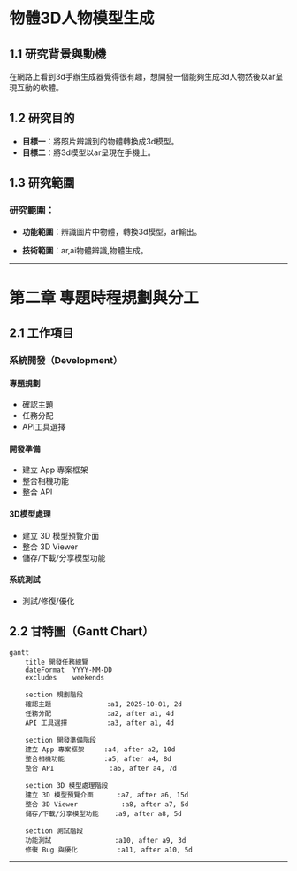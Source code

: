 # 物體3D人物模型生成

## 1.1 研究背景與動機

在網路上看到3d手辦生成器覺得很有趣，想開發一個能夠生成3d人物然後以ar呈現互動的軟體。

## 1.2 研究目的

- **目標一**：將照片辨識到的物體轉換成3d模型。  
- **目標二**：將3d模型以ar呈現在手機上。

## 1.3 研究範圍

### 研究範圍：

- **功能範圍**：辨識圖片中物體，轉換3d模型，ar輸出。

- **技術範圍**：ar,ai物體辨識,物體生成。
---

# 第二章 專題時程規劃與分工

## 2.1 工作項目

### 系統開發（Development）

#### 專題規劃
-  確認主題
-  任務分配
-  API工具選擇
#### 開發準備
-  建立 App 專案框架
-  整合相機功能
-  整合 API
#### 3D模型處理
-  建立 3D 模型預覽介面
-  整合 3D Viewer
-  儲存/下載/分享模型功能
#### 系統測試
-  測試/修復/優化
## 2.2 甘特圖（Gantt Chart）

```mermaid
gantt
    title 開發任務總覽
    dateFormat  YYYY-MM-DD
    excludes    weekends

    section 規劃階段
    確認主題              :a1, 2025-10-01, 2d
    任務分配              :a2, after a1, 4d
    API 工具選擇          :a3, after a1, 4d

    section 開發準備階段
    建立 App 專案框架     :a4, after a2, 10d
    整合相機功能          :a5, after a4, 8d
    整合 API              :a6, after a4, 7d

    section 3D 模型處理階段
    建立 3D 模型預覽介面      :a7, after a6, 15d
    整合 3D Viewer           :a8, after a7, 5d
    儲存/下載/分享模型功能    :a9, after a8, 5d

    section 測試階段
    功能測試                :a10, after a9, 3d
    修復 Bug 與優化          :a11, after a10, 5d

```

---

